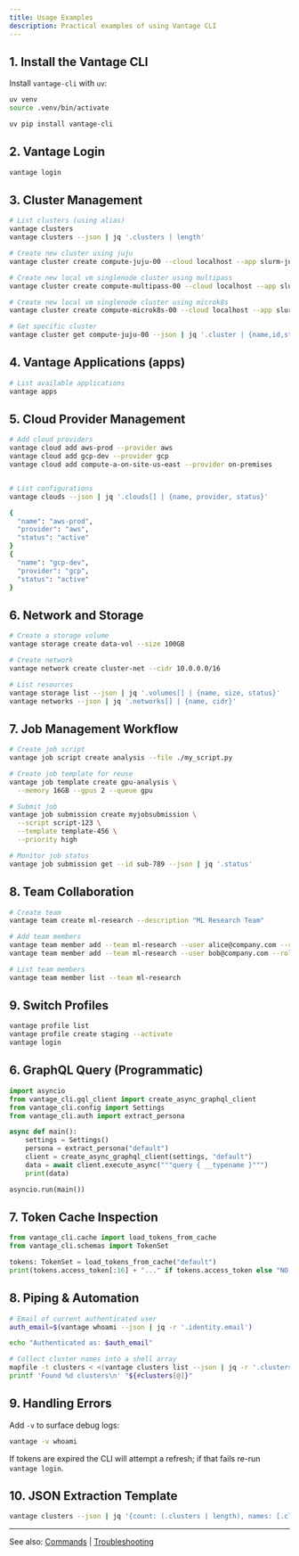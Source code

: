 ```yaml
---
title: Usage Examples
description: Practical examples of using Vantage CLI
---
```


## 1. Install the Vantage CLI

Install `vantage-cli` with `uv`:

```bash
uv venv
source .venv/bin/activate

uv pip install vantage-cli
```

## 2. Vantage Login

```bash
vantage login
```

## 3. Cluster Management

```bash
# List clusters (using alias)
vantage clusters
vantage clusters --json | jq '.clusters | length'

# Create new cluster using juju
vantage cluster create compute-juju-00 --cloud localhost --app slurm-juju-localhost

# Create new local vm singlenode cluster using multipass
vantage cluster create compute-multipass-00 --cloud localhost --app slurm-multipass-localhost

# Create new local vm singlenode cluster using microk8s
vantage cluster create compute-microk8s-00 --cloud localhost --app slurm-microk8s-localhost

# Get specific cluster
vantage cluster get compute-juju-00 --json | jq '.cluster | {name,id,status}'
```

## 4. Vantage Applications (apps)

```bash
# List available applications
vantage apps
```

## 5. Cloud Provider Management

```bash
# Add cloud providers
vantage cloud add aws-prod --provider aws
vantage cloud add gcp-dev --provider gcp
vantage cloud add compute-a-on-site-us-east --provider on-premises


# List configurations
vantage clouds --json | jq '.clouds[] | {name, provider, status}'

{
  "name": "aws-prod",
  "provider": "aws",
  "status": "active"
}
{
  "name": "gcp-dev",
  "provider": "gcp",
  "status": "active"
}
```

## 6. Network and Storage

```bash
# Create a storage volume
vantage storage create data-vol --size 100GB

# Create network
vantage network create cluster-net --cidr 10.0.0.0/16

# List resources
vantage storage list --json | jq '.volumes[] | {name, size, status}'
vantage networks --json | jq '.networks[] | {name, cidr}'
```

## 7. Job Management Workflow

```bash
# Create job script
vantage job script create analysis --file ./my_script.py

# Create job template for reuse
vantage job template create gpu-analysis \
  --memory 16GB --gpus 2 --queue gpu

# Submit job
vantage job submission create myjobsubmission \
  --script script-123 \
  --template template-456 \
  --priority high

# Monitor job status
vantage job submission get --id sub-789 --json | jq '.status'
```

## 8. Team Collaboration

```bash
# Create team
vantage team create ml-research --description "ML Research Team"

# Add team members
vantage team member add --team ml-research --user alice@company.com --role admin
vantage team member add --team ml-research --user bob@company.com --role member

# List team members
vantage team member list --team ml-research
```

## 9. Switch Profiles

```bash
vantage profile list
vantage profile create staging --activate
vantage login
```

## 6. GraphQL Query (Programmatic)

```python
import asyncio
from vantage_cli.gql_client import create_async_graphql_client
from vantage_cli.config import Settings
from vantage_cli.auth import extract_persona

async def main():
    settings = Settings()
    persona = extract_persona("default")
    client = create_async_graphql_client(settings, "default")
    data = await client.execute_async("""query { __typename }""")
    print(data)

asyncio.run(main())
```

## 7. Token Cache Inspection

```python
from vantage_cli.cache import load_tokens_from_cache
from vantage_cli.schemas import TokenSet

tokens: TokenSet = load_tokens_from_cache("default")
print(tokens.access_token[:16] + "..." if tokens.access_token else "NO TOKEN")
```

## 8. Piping & Automation

```bash
# Email of current authenticated user
auth_email=$(vantage whoami --json | jq -r '.identity.email')

echo "Authenticated as: $auth_email"

# Collect cluster names into a shell array
mapfile -t clusters < <(vantage clusters list --json | jq -r '.clusters[].name')
printf 'Found %d clusters\n' "${#clusters[@]}"
```

## 9. Handling Errors

Add `-v` to surface debug logs:

```bash
vantage -v whoami
```

If tokens are expired the CLI will attempt a refresh; if that fails re-run `vantage login`.

## 10. JSON Extraction Template

```bash
vantage clusters --json | jq '{count: (.clusters | length), names: [.clusters[].name]}'
```

---
See also: [Commands](/vantage-cli/commands/) | [Troubleshooting](/vantage-cli/troubleshooting/)
